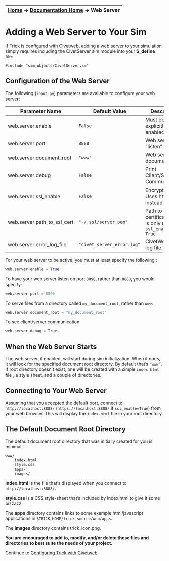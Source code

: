 | [Home](/trick) → [Documentation Home](../Documentation-Home) → Web Server |
|------------------------------------------------------------------|

# Adding a Web Server to Your Sim

If Trick is [configured with Civetweb](Configure-Civetweb.md),
adding a web server to your simulation simply requires including the CivetServer sim module into your **S_define** file:

```
#include "sim_objects/CivetServer.sm"
```

## Configuration of the Web Server

The following (`input.py`) parameters are available to configure your web server:   

|Parameter Name             | Default Value             | Description                                                       |
|---------------------------|---------------------------|-------------------------------------------------------------------|
|web.server.enable          | `False`                   |Must be explicitly enabled                                         |
|web.server.port            | `8888`                    |Web servers “listen” port                                          |
|web.server.document_root   | `"www"`                   |Web servers document root                                          |
|web.server.debug           | `False`                   |Print Client/Server Communication.                                 |
|web.server.ssl_enable      | `False`                   |Encrypt traffic. Uses https instead of http.                       |
|web.server.path_to_ssl_cert|`"~/.ssl/server.pem"`      |Path to your certificate.  This is only used if `ssl_enable = True`|
|web.server.error_log_file  |`"civet_server_error.log"` |CivetWeb error log file.                                           |

For your web server to be active, you must at least specify the following :   

```python
web.server.enable = True

```

To have your web server listen on port `8890`, rather than `8888`, you would specify:   

```python
web.server.port = 8890
```

To serve files from a directory called ```my_document_root```, rather than ```www```:

```python
web.server.document_root = "my_document_root"
```

To see client/server communication:

```python
web.server.debug = True
```

## When the Web Server Starts
The web server, if enabled, will start during sim initialization. When it does, it will look for the specified document root directory. By default that’s `“www”`. If root directory doesn’t exist, one will be created with a simple `index.html` file , a style sheet, and a couple of directories. 


## Connecting to Your Web Server
Assuming that you accepted the default port, connect to ```http://localhost:8888/``` (```https://localhost:8888/``` if `ssl_enable=True`) from your web browser. This will display the `index.html` file in your root directory.


## The Default Document Root Directory

The default document root directory that was initially created for you is minimal.

```
www/
    index.html
    style.css
    apps/
    images/
```

**index.html** is the file that’s displayed when you connect to `http://localhost:8888/`.

**style.css** is a CSS style-sheet that’s included by index.html to give it some pizzazz. 

The **apps** directory contains links to some example html/javascript applications
 in ```$TRICK_HOME/trick_source/web/apps```.

The **images** directory contains trick_icon.png.

**You are encouraged to add to, modify, and/or delete these files and directories to best suite the needs of your project.**

Continue to [Configuring Trick with Civetweb](Configure-Civetweb)
